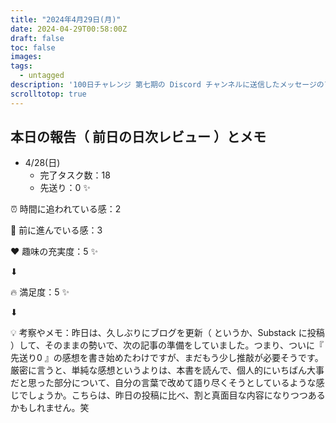 ```yaml
---
title: "2024年4月29日(月)"
date: 2024-04-29T00:58:00Z
draft: false
toc: false
images:
tags: 
  - untagged
description: '100日チャレンジ 第七期の Discord チャンネルに送信したメッセージのアーカイブ'
scrolltotop: true
---
```


## 本日の報告（ 前日の日次レビュー ）とメモ

- 4/28(日)
  - 完了タスク数：18
  - 先送り：0 ✨

⏰ 時間に追われている感：2

💪 前に進んでいる感：3

❤️ 趣味の充実度：5 ✨

⬇︎

🔥 満足度：5 ✨

⬇︎

💡 考察やメモ：昨日は、久しぶりにブログを更新（ というか、Substack に投稿 ）して、そのままの勢いで、次の記事の準備をしていました。つまり、ついに『 先送り0 』の感想を書き始めたわけですが、まだもう少し推敲が必要そうです。厳密に言うと、単純な感想というよりは、本書を読んで、個人的にいちばん大事だと思った部分について、自分の言葉で改めて語り尽くそうとしているような感じでしょうか。こちらは、昨日の投稿に比べ、割と真面目な内容になりつつあるかもしれません。笑
